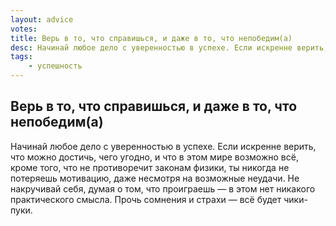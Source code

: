 ```yaml
---
layout: advice
votes:
title: Верь в то, что справишься, и даже в то, что непобедим(а)
desc: Начинай любое дело с уверенностью в успехе. Если искренне верить, что можно достичь, чего угодно, и что в этом мире возможно всё, кроме того, что не противоречит законам физики, ты никогда не потеряешь мотивацию, даже несмотря на возможные неудачи.
tags:
    - успешность
---
```


## Верь в то, что справишься, и даже в то, что непобедим(а)

Начинай любое дело с уверенностью в успехе. Если искренне верить, что можно достичь, чего угодно, и что в этом мире возможно всё, кроме того, что не противоречит законам физики, ты никогда не потеряешь мотивацию, даже несмотря на возможные неудачи. Не накручивай себя, думая о том, что  проиграешь — в этом нет никакого практического смысла. Прочь сомнения и страхи — всё будет чики-пуки.
